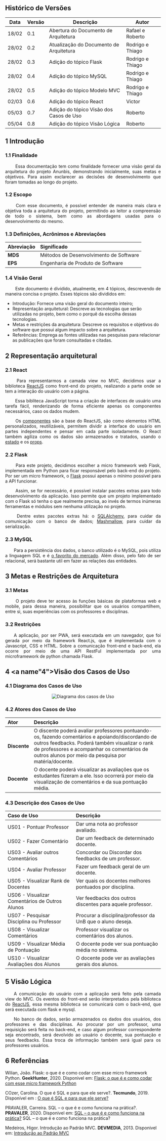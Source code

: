 ## Histórico de Versões

Data|Versão|Descrição|Autor
-|-|-|-
18/02|0.1|Abertura do Documento de Arquitetura|Rafael e Roberto|
28/02|0.2|Atualização do Documento de Arquitetura|Rodrigo e Thiago|
28/02|0.3|Adição do tópico Flask|Rodrigo e Thiago|
28/02|0.4|Adição do tópico MySQL|Rodrigo e Thiago|
28/02|0.5|Adição do tópico Modelo MVC|Rodrigo e Thiago|
02/03|0.6|Adição do tópico React|Victor|
05/03|0.7|Adição do tópico Visão dos Casos de Uso|Roberto|
05/04|0.8|Adição do tópico Visão Lógica|Roberto|

## 1 <a name="1">Introdução</a>

### 1.1 <a name="1_1">Finalidade</a>

 <p align = "justify"> &emsp;&emsp; Essa documentação tem como finalidade fornecer uma visão geral da arquitetura do projeto Anunbis, demonstrando inicialmente, suas metas e objetivos. Para assim exclarecer as decisões de desenvolvimento que foram tomadas ao longo do projeto. </p>

### 1.2 <a name="1_2">Escopo</a>

<p align="justify"> &emsp;&emsp; Com esse documento, é possível entender de maneira mais clara e objetiva toda a arquitetura do projeto, permitindo ao leitor a compreensão de todo o sistema, bem como as abordagens usadas para o desenvolvimento do mesmo.</p>

### 1.3 <a name="1_3">Definições, Acrônimos e Abreviações</a>

|Abreviação|Significado
|:-|:-|
|**MDS**| Métodos de Desenvolvimento de Software|
|**EPS**| Engenharia de Produto de Software|

### 1.4 <a name="1_4">Visão Geral</a>
<p align="justify"> &emsp;&emsp; Este documento é dividido, atualmente, em 4 tópicos, descrevendo de maneira concisa o projeto. Esses tópicos são divididos em:
</p>

* Introdução: Fornece uma visão geral do documento inteiro;
* Representação arquitetural: Descreve as tecnologias que serão utilizadas no projeto, bem como o porquê da escolha dessas tecnologias.
* Metas e restrições da arquitetura: Descreve os requisitos e objetivos do software que possui algum impacto sobre a arquitetura.
* Referências: Emprega as fontes utilizadas nas pesquisas para relacionar as publicações que foram consultadas e citadas.

## 2 <a name="2">Representação arquitetural</a>

### 2.1 <a name="3_1">React</a>

<p align = "justify"> &emsp;&emsp; Para representarmos a camada view no MVC, decidimos usar a biblioteca <a href="https://pt-br.reactjs.org/docs/getting-started.html">ReactJS</a> como front-end do projeto, realizando a parte onde se tem a interação do usuário com a página.</p>

<p align = "justify"> &emsp;&emsp; Essa bibliteca JavaScript torna a criação de interfaces de usuário uma tarefa fácil, renderizando de forma eficiente apenas os componentes necessários, caso os dados mudem.</p>

<p align = "justify"> &emsp;&emsp; Os <a href="https://pt-br.reactjs.org/docs/react-component.html">componentes</a> são a base do ReactJS, são como elementos HTML personalizados, reutilizáveis, permitem dividir a interface do usuário em partes independentes e pensar em cada parte isoladamente. O React também agiliza como os dados são armazenados e tratados, usando o <a href="https://pt-br.reactjs.org/docs/state-and-lifecycle.html">estado</a> e os <a href="https://pt-br.reactjs.org/docs/render-props.html">props</a>.</p>

### 2.2 <a name="3_2">Flask</a>

<!-- <a href= "" ></a>   ## pra colocar link -->  

<p align = "justify"> &emsp;&emsp; Para este projeto, decidimos escolher a micro framework web Flask, implementada em Python para ficar responsável pelo back-end do projeto. Por ser um micro framework, o <a href="https://flask.palletsprojects.com/en/1.1.x/">Flask</a> possui apenas o mínimo possível para a API funcionar.</p>

<p align = "justify"> &emsp;&emsp; Assim, se for necessário, é possível instalar pacotes extras para todo desenvolvimento da aplicação. Isso permite que um projeto implementado com o Flask só tenha o que realmente precisa, ao invés de termos inúmeras ferramentas e módulos sem nenhuma utilização no projeto. </p>

<p align = "justify"> &emsp;&emsp; Dentre estes pacotes extras há: o <a href="https://flask-sqlalchemy.palletsprojects.com/en/2.x/">SQLAlchemy</a>, para cuidar da comunicação com o banco de dados; <a href="https://flask-marshmallow.readthedocs.io/en/latest/">Mashmallow</a>, para cuidar da serialização.</p>
 <!-- e o <a href="https://flask-migrate.readthedocs.io/en/latest/" >Migrate</a>, que cuida do versionamento do banco de dados pelo Python. -->

### 2.3 <a name="3_2">MySQL</a>

<p align = "justify"> &emsp;&emsp;Para a persistência dos dados, o banco utilizado é o MySQL, pois utiliza a linguagem SQL e é <a 
href="https://insights.stackoverflow.com/survey/2020#technology">o favorito do mercado</a>. Além disso, pelo fato de ser relacional, será bastante util em fazer as relações das entidades.</p>
<!-- No entanto, não há a necessidade de utilizar a linguagem SQL diretamente, pois o SQLAlchemy juntamente com o micro framework Flask realizam esse trabalho. -->

<!-- <p align = "justify">&emsp;&emsp;Sendo assim, o SQLAlchemy é capaz de mediar todas as tarefas necessárias, como por exemplo, criar tabelas, relacionamentos, realizar  consultas, adicionar e remover informações, para o pleno funcionamento desse projeto.</p> -->

<!-- ### 2.4 <a name="3_4">Modelo MVC</a>
<p align="justify">&emsp;&emsp;É um modelo para a organização do software do projeto, sendo ele um padrão de arquitetura de software que contribui para melhorar a performance do programa, tornando-o mais produtivo. Essa arquitetura é baseada na separação do código entre Modelo, controle e visão. Sendo assim, esse modelo é utilizado no back-end da aplicação. </p>

<p align="justify">&emsp;&emsp; O pacote ‘modelo’ é responsável por gerenciar os dados, determinando suas funções, lógicas e o padrão de organização que será apresentado ao banco de dados. </p>
<p align="justify">&emsp;&emsp;O pacote ‘controle’ é responsável por ser o intermediador das requisições realizadas pelo pacote ‘visão’ e o ‘modelo’, processando os dados e repassando para seus respectivos destinos.</p>
<p align="justify">&emsp;&emsp;O pacote ‘Visão’ apresenta as informações ao usuário, sendo o local por onde o usuário irá interagir. Nessa camada é onde botões, mensagens e interações com o usuário são elaboradas, onde são capturadas e disponibilizadas informações para o usuário.</p>

<p align="justify">&emsp;&emsp;Essa arquitetura gera inúmeros benefícios ao projeto, a camada de controle por exemplo, serve como um filtro de segurança, pois impede que informações incorretas cheguem até a camada modelo. Contribui com a organização, pois possui fácil leitura e eventuais erros são mais fáceis de serem localizados. Além de que, essa arquitetura de camadas permite que vários programadores trabalhem ao mesmo tempo em diferentes camadas, contribuindo para o desenvolvimento do projeto.</p>

<div style="display:block;text-align:center"><a style="text-align:center" href="https://edisciplinas.usp.br/pluginfile.php/4632609/mod_resource/content/1/5%20Arquitetura%20MVC.pdf"><img src="/2020.2-Anunbis/images/arquiteturaMVCBackEnd.png" alt="representação da arquitetura MVC no back-end"></a></div>
-->
## 3 <a name="3">Metas e Restrições de Arquitetura</a>

### 3.1 <a name="3_1">Metas</a>

<p align = "justify">&emsp;&emsp; O projeto deve ter acesso às funções básicas de plataformas web e mobile, para dessa maneira, possibilitar que os usuários compartilhem, entre si, suas experiências com os professores e disciplinas.</p>

### 3.2 <a name="3_2">Restrições</a>

<p align = "justify">&emsp;&emsp;A aplicação, por ser PWA, será executada em um navegador, que foi gerada por meio da framework React.js, que é implementada com o Javascript, CSS e HTML. Sobre a comunicação front-end e back-end, ela ocorre por meio de uma API RestFul implementada por uma microframework de python chamada Flask.
</p>

## 4 <a name"4">Visão dos Casos de Uso</a>
### 4.1 <a name="4_1">Diagrama dos Casos de Uso</a>
<div style="display:block;text-align:center"><img src="/2020.2-Anunbis/images/casosDeUso.png" alt="Diagrama dos casos de Uso"></div>

### 4.2 <a name="4_2">Atores dos Casos de Uso</a>

|Ator|Descrição|
|:-|:-|
|**Discente**| O discente poderá avaliar professores pontuando-os, fazendo comentários e apoiando/discordando de outros feedbacks. Poderá também visualizar o rank de professores e acompanhar os comentários de outros alunos por meio da pesquisa por matéria/docente. |
|**Docente**| O docente poderá visualizar as avaliações que os estudantes fizeram a ele. Isso ocorrerá por meio da visualização de comentários e da sua pontuação média.|

### 4.3 <a name="4_3">Descrição dos Casos de Uso</a>
|Caso de Uso|Descrição|
|:-|:-|
|US01 - Pontuar Professor| Dar uma nota ao professor avaliado. |
|US02 - Fazer Comentário| Dar um feedback de determinado docente.|
|US03 - Avaliar outros Comentários| Concordar ou Discordar dos feedbacks de um professor.|
|US04 - Avaliar Professor| Fazer um feedback geral de um docente.|
|US05 - Visualizar Rank de Docentes| Ver quais os docentes melhores pontuados por disciplina.|
|US06 - Visualizar Comentários de Outros Alunos| Ver feedbacks dos outros discentes para aquele professor.|
|US07 - Pesquisar Disciplina ou Professor| Procurar a disciplina/professor da UnB que o aluno deseja.|
|US08 - Visualizar Comentários| Professor visualizar os comentários dos alunos.|
|US09 - Visualizar Média de Pontuação| O docente pode ver sua pontuação média no sistema.|
|US10 - Visualizar Avaliações dos Alunos|O docente pode ver as avaliações gerais dos alunos.|

## 5 <a name="5">Visão Lógica</a>
<p align = "justify">&emsp;&emsp;A comunicação do usuário com a aplicação será feito pela camada view do MVC. Os eventos do front-end serão interpretados pela biblioteca do <a href="https://pt-br.reactjs.org/docs/getting-started.html">ReactJS</a>, essa mesma biblioteca se comunicará com o back-end, que será executada com flask e mysql.</p>

<p align = "justify">&emsp;&emsp;No banco de dados, serão armazenados os dados dos usuários, dos professores e das disciplinas. Ao procurar por um professor, uma requisição será feita no back-end, e caso algum professor correspondente seja encontrado, será devolvido ao usuário o docente, sua pontuação e seus feedbacks. Essa troca de informação também será igual para os professores usuários.</p>

## 6 <a name="6">Referências</a>

Wilian, João. Flask: o que é e como codar com esse micro framework Python. **GeekHunter**, 2020. Disponivel em: <a href="https://blog.geekhunter.com.br/flask-framework-python/">Flask: o que é e como codar com esse micro framework Python</a>

COzer, Carolina. O que é SQL e para que ele serve?. **Tecmundo**, 2019. Disponível em : <a href= "https://www.tecmundo.com.br/software/146482-sql-que-ele-serve.htm">  O que é SQL e para que ele serve?</a> 

PRAVALER, Carreira. SQL – o que é e como funciona na prática?. **PRAVALER**, 2020. Disponivel em: <a href="https://www.pravaler.com.br/sql-o-que-e-e-como-funciona-na-pratica/">SQL – o que é e como funciona na prática?</a>
 SQL – o que é e como funciona na prática?

Medeiros, Higor. Introdução ao Padrão MVC. **DEVMEDIA**, 2013. Disponivel em: <a href="https://www.devmedia.com.br/introducao-ao-padrao-mvc/29308">Introdução ao Padrão MVC</a>
